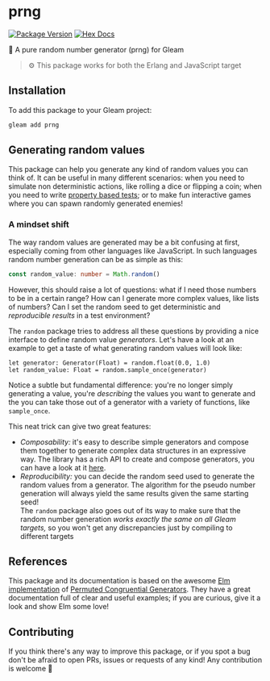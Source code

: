 # prng

[![Package Version](https://img.shields.io/hexpm/v/prng)](https://hex.pm/packages/prng)
[![Hex Docs](https://img.shields.io/badge/hex-docs-ffaff3)](https://hexdocs.pm/prng/)

🎲 A pure random number generator (prng) for Gleam

> ⚙️ This package works for both the Erlang and JavaScript target

## Installation

To add this package to your Gleam project:

```sh
gleam add prng
```

## Generating random values

This package can help you generate any kind of random values you can think of.
It can be useful in many different scenarios: when you need to simulate non
deterministic actions, like rolling a dice or flipping a coin; when you need to
write [property based tests](https://ferd.ca/property-based-testing-basics.html);
or to make fun interactive games where you can spawn randomly generated enemies!

### A mindset shift

The way random values are generated may be a bit confusing at first, especially
coming from other languages like JavaScript. In such languages random number
generation can be as simple as this:

```ts
const random_value: number = Math.random()
```

However, this should raise a lot of questions: what if I need those numbers to
be in a certain range?
How can I generate more complex values, like lists of
numbers?
Can I set the random seed to get deterministic and _reproducible results_ in a
test environment?

The `random` package tries to address all these questions by providing a nice
interface to define random value _generators_.
Let's have a look at an example to get a taste of what generating random values
will look like:

```gleam
let generator: Generator(Float) = random.float(0.0, 1.0)
let random_value: Float = random.sample_once(generator)
```

Notice a subtle but fundamental difference: you're no longer simply generating
a value, you're _describing_ the values you want to generate and the you can
take those out of a generator with a variety of functions, like `sample_once`.

This neat trick can give two great features:

- _Composability:_ it's easy to describe simple generators and compose them
  together to generate complex data structures in an expressive way. The library
  has a rich API to create and compose generators, you can have a look at it
  [here](https://hexdocs.pm/prng/).
- _Reproducibility:_ you can decide the random seed used to generate the random
  values from a generator. The algorithm for the pseudo number generation will
  always yield the same results given the same starting seed!  
  The `random` package also goes out of its way to make sure that the random
  number generation _works exactly the same on all Gleam targets,_ so you won't
  get any discrepancies just by compiling to different targets

## References

This package and its documentation is based on the awesome
[Elm implementation](https://package.elm-lang.org/packages/elm/random/1.0.0/)
of [Permuted Congruential Generators](https://www.pcg-random.org).
They have a great documentation full of clear and useful examples; if you are
curious, give it a look and show Elm some love!

## Contributing

If you think there's any way to improve this package, or if you spot a bug don't
be afraid to open PRs, issues or requests of any kind! Any contribution is
welcome 💜
